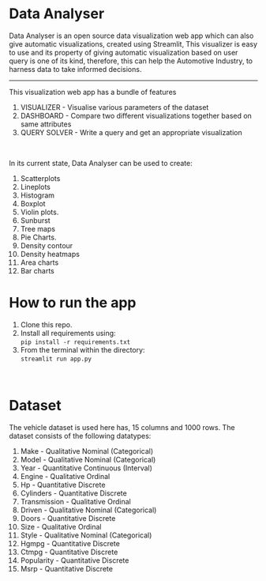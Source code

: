 # Data Analyser
Data Analyser is an open source data visualization 
web app which can also give automatic visualizations, created using Streamlit,
This visualizer is easy to use and its property of giving automatic visualization 
based on user query is one of its kind, therefore, this can help the Automotive Industry, 
to harness data to take informed decisions.
<br>

<hr>

This visualization web app has a bundle of features
1. VISUALIZER - Visualise various parameters of the dataset
2. DASHBOARD - Compare two different visualizations together based on same attributes
3. QUERY SOLVER - Write a query and get an appropriate visualization
 <br>
 
 In its current state, Data Analyser can be used to create: <br>
 1) Scatterplots
 2) Lineplots
 3) Histogram
 4) Boxplot
 5) Violin plots. <br>
 6) Sunburst
 7) Tree maps
 8) Pie Charts. <br>
 9) Density contour
 10) Density heatmaps
 11) Area charts
 12) Bar charts
 

# How to run the app
1. Clone this repo.
2. Install all requirements using: <br> ```pip install -r requirements.txt``` <br> 
3. From the terminal within the directory: <br> ```streamlit run app.py```

<br>

# Dataset
The vehicle dataset is used here has, 15 columns and 1000 rows.
The dataset consists of the following datatypes:
1. Make - Qualitative Nominal (Categorical)
2. Model - Qualitative Nominal (Categorical)
3. Year - Quantitative Continuous (Interval)
4. Engine - Qualitative Ordinal
5. Hp - Quantitative Discrete
6. Cylinders - Quantitative Discrete
7. Transmission - Qualitative Ordinal
8. Driven - Qualitative Nominal (Categorical)
9. Doors - Quantitative Discrete
10. Size - Qualitative Ordinal
11. Style - Qualitative Nominal (Categorical)
12. Hgmpg - Quantitative Discrete
13. Ctmpg - Quantitative Discrete
14. Popularity - Quantitative Discrete
15. Msrp - Quantitative Discrete

